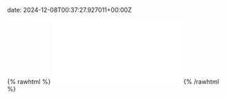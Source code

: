 date: 2024-12-08T00:37:27.927011+00:00Z


{% rawhtml %}
<embed src="./hidewall.io-http.html" type="text/html">
{% /rawhtml %}